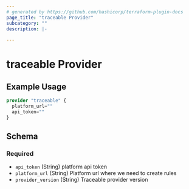 ```yaml
---
# generated by https://github.com/hashicorp/terraform-plugin-docs
page_title: "traceable Provider"
subcategory: ""
description: |-
  
---
```


# traceable Provider



## Example Usage

```terraform
provider "traceable" {
  platform_url=""
  api_token=""
}
```

<!-- schema generated by tfplugindocs -->
## Schema

### Required

- `api_token` (String) platform api token
- `platform_url` (String) Platform url where we need to create rules
- `provider_version` (String) Traceable provider version

